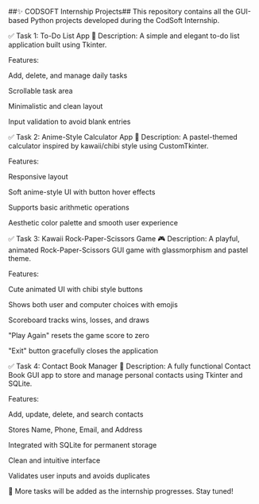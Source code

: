 ##✨ CODSOFT Internship Projects##
This repository contains all the GUI-based Python projects developed during the CodSoft Internship.

✅ Task 1: To-Do List App 📝
Description: A simple and elegant to-do list application built using Tkinter.

Features:

Add, delete, and manage daily tasks

Scrollable task area

Minimalistic and clean layout

Input validation to avoid blank entries

✅ Task 2: Anime-Style Calculator App 🧮
Description: A pastel-themed calculator inspired by kawaii/chibi style using CustomTkinter.

Features:

Responsive layout

Soft anime-style UI with button hover effects

Supports basic arithmetic operations

Aesthetic color palette and smooth user experience

✅ Task 3: Kawaii Rock-Paper-Scissors Game 🎮
Description: A playful, animated Rock-Paper-Scissors GUI game with glassmorphism and pastel theme.

Features:

Cute animated UI with chibi style buttons

Shows both user and computer choices with emojis

Scoreboard tracks wins, losses, and draws

"Play Again" resets the game score to zero

"Exit" button gracefully closes the application

✅ Task 4: Contact Book Manager 📇
Description: A fully functional Contact Book GUI app to store and manage personal contacts using Tkinter and SQLite.

Features:

Add, update, delete, and search contacts

Stores Name, Phone, Email, and Address

Integrated with SQLite for permanent storage

Clean and intuitive interface

Validates user inputs and avoids duplicates

🚀 More tasks will be added as the internship progresses. Stay tuned!





